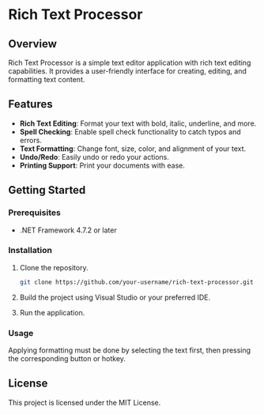 # Rich Text Processor

## Overview
Rich Text Processor is a simple text editor application with rich text editing capabilities. It provides a user-friendly interface for creating, editing, and formatting text content.

## Features
- **Rich Text Editing**: Format your text with bold, italic, underline, and more.
- **Spell Checking**: Enable spell check functionality to catch typos and errors.
- **Text Formatting**: Change font, size, color, and alignment of your text.
- **Undo/Redo**: Easily undo or redo your actions.
- **Printing Support**: Print your documents with ease.

## Getting Started

### Prerequisites
- .NET Framework 4.7.2 or later

### Installation
1. Clone the repository.
   ```bash
   git clone https://github.com/your-username/rich-text-processor.git
   ```

2. Build the project using Visual Studio or your preferred IDE.

3. Run the application.

### Usage
Applying formatting must be done by selecting the text first, then pressing the corresponding button or hotkey.

## License
This project is licensed under the MIT License.
